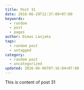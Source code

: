 ```yaml
---
title: Post 31
date: 2018-06-29T12:37:09+07:00
keywords:
  - random
  - post
  - pages
author: Dimas Lanjaka
tags:
  - random post
  - untagged
category:
  - random post
  - uncategorized
updated: 2016-06-06T07:16:04+07:00
---
```

This is content of post 31